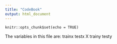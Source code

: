 ```yaml
---
title: "CodeBook"
output: html_document
---
```


```{r setup, include=FALSE}
knitr::opts_chunk$set(echo = TRUE)
```
The variables in this file are: 
trainx
testx
X
trainy
testy